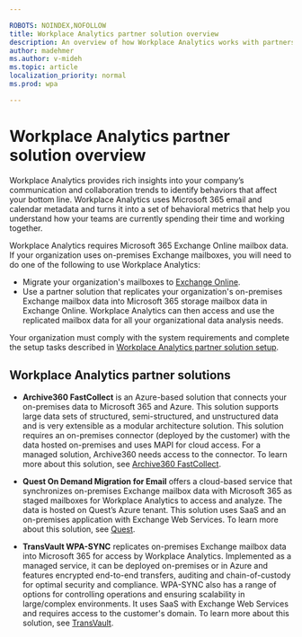 ```yaml
---

ROBOTS: NOINDEX,NOFOLLOW
title: Workplace Analytics partner solution overview
description: An overview of how Workplace Analytics works with partners to access and analyze on-premises Exchange mailbox data. 
author: madehmer
ms.author: v-mideh
ms.topic: article
localization_priority: normal 
ms.prod: wpa

---
```

# Workplace Analytics partner solution overview

Workplace Analytics provides rich insights into your company’s communication and collaboration trends to identify behaviors that affect your bottom line. Workplace Analytics uses Microsoft 365 email and calendar metadata and turns it into a set of behavioral metrics that help you understand how your teams are currently spending their time and working together.

Workplace Analytics requires Microsoft 365 Exchange Online mailbox data. If your organization uses on-premises Exchange mailboxes, you will need to do one of the following to use Workplace Analytics:

* Migrate your organization's mailboxes to [Exchange Online](https://docs.microsoft.com/Exchange/exchange-online).
* Use a partner solution that replicates your organization's on-premises Exchange mailbox data into Microsoft 365 storage mailbox data in Exchange Online. Workplace Analytics can then access and use the replicated mailbox data for all your organizational data analysis needs.

Your organization must comply with the system requirements and complete the setup tasks described in [Workplace Analytics partner solution setup](./partner-setup.md).

## Workplace Analytics partner solutions

* **Archive360 FastCollect** is an Azure-based solution that connects your on-premises data to Microsoft 365 and Azure. This solution supports large data sets of structured, semi-structured, and unstructured data and is very extensible as a modular architecture solution. This solution requires an on-premises connector (deployed by the customer) with the data hosted on-premises and uses MAPI for cloud access. For a managed solution, Archive360 needs access to the connector. To learn more about this solution, see [Archive360 FastCollect](https://www.archive360.com/products/fastcollect-for-archives/).

* **Quest On Demand Migration for Email** offers a cloud-based service that synchronizes on-premises Exchange mailbox data with Microsoft 365 as staged mailboxes for Workplace Analytics to access and analyze. The data is hosted on Quest’s Azure tenant. This solution uses SaaS and an on-premises application with Exchange Web Services. To learn more about this solution, see [Quest](https://www.quest.com/products/on-demand-migration-for-email/).

* **TransVault WPA-SYNC** replicates on-premises Exchange mailbox data into Microsoft 365 for access by Workplace Analytics.  Implemented as a managed service, it can be deployed on-premises or in Azure and features encrypted end-to-end transfers, auditing and chain-of-custody for optimal security and compliance.  WPA-SYNC also has a range of options for controlling operations and ensuring scalability in large/complex environments.  It uses SaaS with Exchange Web Services and requires access to the customer's domain. To learn more about this solution, see [TransVault](https://www.transvault.com/solutions/microsoft-workplace-analytics-for-hybrid/).
